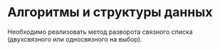 # Алгоритмы и структуры данных

Необходимо реализовать метод разворота связного списка (двухсвязного или односвязного на выбор).


